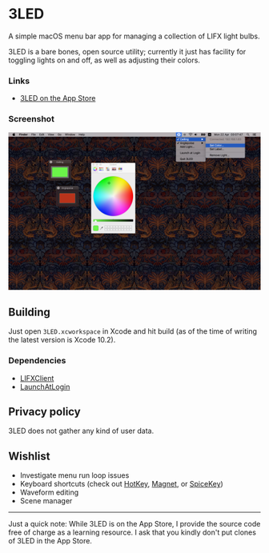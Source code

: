 # 3LED

A simple macOS menu bar app for managing a collection of LIFX light bulbs.

3LED is a bare bones, open source utility; currently it just has facility for toggling lights on and off, as well as adjusting their colors.

### Links

- [3LED on the App Store](https://itunes.apple.com/us/app/3led-menu-bar-client-for-lifx/id1460522983)

### Screenshot

![3LED screenshot](/Screenshot.png?raw=true "3LED screenshot")

## Building

Just open `3LED.xcworkspace` in Xcode and hit build (as of the time of writing the latest version is Xcode 10.2).

### Dependencies

- [LIFXClient](https://github.com/dclelland/LIFXClient)
- [LaunchAtLogin](https://github.com/sindresorhus/LaunchAtLogin)

## Privacy policy

3LED does not gather any kind of user data.

## Wishlist

- Investigate menu run loop issues
- Keyboard shortcuts (check out [HotKey](https://github.com/soffes/HotKey), [Magnet](https://github.com/Clipy/Magnet), or [SpiceKey](https://github.com/Kyome22/SpiceKey))
- Waveform editing
- Scene manager

---

Just a quick note: While 3LED is on the App Store, I provide the source code free of charge as a learning resource. I ask that you kindly don't put clones of 3LED in the App Store.

